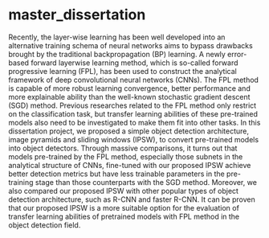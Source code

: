 # master_dissertation
Recently, the layer-wise learning has been well developed into an alternative training schema of neural networks aims to bypass drawbacks brought by the traditional backpropagation (BP) learning. A newly error-based forward layerwise learning method, which is so-called forward progressive learning (FPL), has been used to construct the analytical framework of deep convolutional neural networks (CNNs). The FPL method is capable of more robust learning convergence, better performance and more explainable ability than the well-known stochastic gradient descent (SGD) method. Previous researches related to the FPL method only restrict on the classification task, but transfer learning abilities of these pre-trained models also need to be investigated to make them fit into other tasks. In this dissertation project, we proposed a simple object detection architecture, image pyramids and sliding windows (IPSW), to convert pre-trained models into object detectors. Through massive comparisons, it turns out that models pre-trained by the FPL method, especially those subnets in the analytical structure of CNNs, fine-tuned with our proposed IPSW achieve better
detection metrics but have less trainable parameters in the pre-training stage than those counterparts with the SGD method. Moreover, we also compared our proposed IPSW with other popular types of object detection architecture, such as R-CNN and faster R-CNN. It can be proven that our proposed IPSW is a more suitable option for the evaluation of transfer learning abilities of pretrained models with FPL method in the object detection field.
